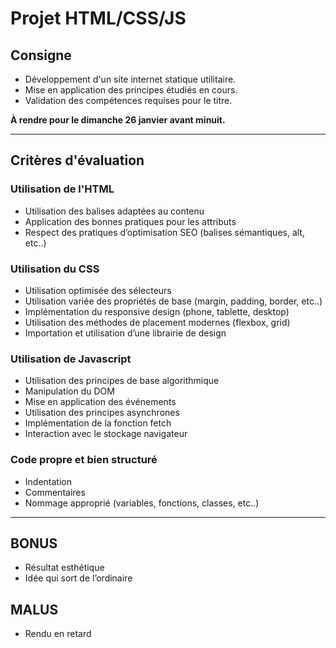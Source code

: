 # Projet HTML/CSS/JS

## Consigne

- Développement d'un site internet statique utilitaire.  
- Mise en application des principes étudiés en cours.  
- Validation des compétences requises pour le titre.  

**À rendre pour le dimanche 26 janvier avant minuit.**

---

## Critères d'évaluation

### Utilisation de l'HTML

- Utilisation des balises adaptées au contenu
- Application des bonnes pratiques pour les attributs
- Respect des pratiques d’optimisation SEO (balises sémantiques, alt, etc..)

### Utilisation du CSS

- Utilisation optimisée des sélecteurs
- Utilisation variée des propriétés de base (margin, padding, border, etc..)
- Implémentation du responsive design (phone, tablette, desktop)
- Utilisation des méthodes de placement modernes (flexbox, grid)
- Importation et utilisation d’une librairie de design

### Utilisation de Javascript

- Utilisation des principes de base algorithmique
- Manipulation du DOM
- Mise en application des événements
- Utilisation des principes asynchrones
- Implémentation de la fonction fetch
- Interaction avec le stockage navigateur

### Code propre et bien structuré

- Indentation
- Commentaires
- Nommage approprié (variables, fonctions, classes, etc..)

---

## BONUS

- Résultat esthétique
- Idée qui sort de l’ordinaire

## MALUS

- Rendu en retard

